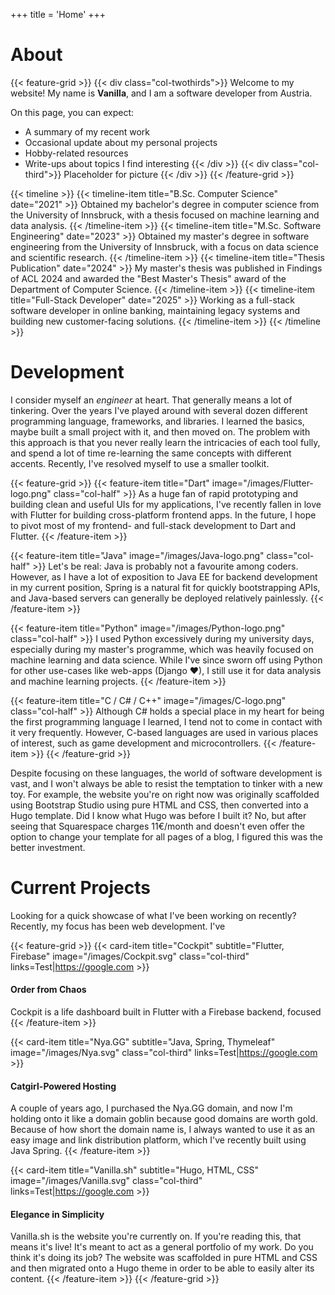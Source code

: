 +++
title = 'Home'
+++

# About

{{< feature-grid >}}
{{< div class="col-twothirds">}}
Welcome to my website! My name is **Vanilla**, and I am a software developer from Austria.

On this page, you can expect:

- A summary of my recent work
- Occasional update about my personal projects
- Hobby-related resources
- Write-ups about topics I find interesting
  {{< /div >}}
  {{< div class="col-third">}}
  Placeholder for picture
  {{< /div >}}
  {{< /feature-grid >}}

{{< timeline >}}
{{< timeline-item title="B.Sc. Computer Science" date="2021" >}}
Obtained my bachelor's degree in computer science from the University of Innsbruck, with a thesis focused on machine learning and data analysis.
{{< /timeline-item >}}
{{< timeline-item title="M.Sc. Software Engineering" date="2023" >}}
Obtained my master's degree in software engineering from the University of Innsbruck, with a focus on data science and scientific research.
{{< /timeline-item >}}
{{< timeline-item title="Thesis Publication" date="2024" >}}
My master's thesis was published in Findings of ACL 2024 and awarded the "Best Master's Thesis" award of the Department of Computer Science.
{{< /timeline-item >}}
{{< timeline-item title="Full-Stack Developer" date="2025" >}}
Working as a full-stack software developer in online banking, maintaining legacy systems and building new customer-facing solutions.
{{< /timeline-item >}}
{{< /timeline >}}

# Development

I consider myself an _engineer_ at heart. That generally means a lot of tinkering. Over the years I've played around with several dozen different programming language, frameworks, and libraries. I learned the basics, maybe built a small project with it, and then moved on. The problem with this approach is that you never really learn the intricacies of each tool fully, and spend a lot of time re-learning the same concepts with different accents. Recently, I've resolved myself to use a smaller toolkit.

{{< feature-grid >}}
{{< feature-item
    title="Dart"
    image="/images/Flutter-logo.png"
    class="col-half" >}}
As a huge fan of rapid prototyping and building clean and useful UIs for my applications, I've recently fallen in love with Flutter for building cross-platform frontend apps. In the future, I hope to pivot most of my frontend- and full-stack development to Dart and Flutter.
{{< /feature-item >}}

{{< feature-item
    title="Java"
    image="/images/Java-logo.png"
    class="col-half" >}}
Let's be real: Java is probably not a favourite among coders. However, as I have a lot of exposition to Java EE for backend development in my current position, Spring is a natural fit for quickly bootstrapping APIs, and Java-based servers can generally be deployed relatively painlessly.
{{< /feature-item >}}

{{< feature-item
    title="Python"
    image="/images/Python-logo.png"
    class="col-half" >}}
I used Python excessively during my university days, especially during my master's programme, which was heavily focused on machine learning and data science. While I've since sworn off using Python for other use-cases like web-apps (Django ♥), I still use it for data analysis and machine learning projects.
{{< /feature-item >}}

{{< feature-item
    title="C / C# / C++"
    image="/images/C-logo.png"
    class="col-half" >}}
Although C# holds a special place in my heart for being the first programming language I learned, I tend not to come in contact with it very frequently. However, C-based languages are used in various places of interest, such as game development and microcontrollers.
{{< /feature-item >}}
{{< /feature-grid >}}

Despite focusing on these languages, the world of software development is vast, and I won't always be able to resist the temptation to tinker with a new toy. For example, the website you're on right now was originally scaffolded using Bootstrap Studio using pure HTML and CSS, then converted into a Hugo template. Did I know what Hugo was before I built it? No, but after seeing that Squarespace charges 11€/month and doesn't even offer the option to change your template for all pages of a blog, I figured this was the better investment.

# Current Projects

Looking for a quick showcase of what I've been working on recently? Recently, my focus has been web development. I've

{{< feature-grid >}}
{{< card-item
    title="Cockpit"
    subtitle="Flutter, Firebase"
    image="/images/Cockpit.svg"
    class="col-third"
    links=Test|https://google.com >}}

#### Order from Chaos

Cockpit is a life dashboard built in Flutter with a Firebase backend, focused
{{< /feature-item >}}

{{< card-item
    title="Nya.GG"
    subtitle="Java, Spring, Thymeleaf"
    image="/images/Nya.svg"
    class="col-third"
    links=Test|https://google.com >}}

#### Catgirl-Powered Hosting

A couple of years ago, I purchased the Nya.GG domain, and now I'm holding onto it like a domain goblin because good domains are worth gold. Because of how short the domain name is, I always wanted to use it as an easy image and link distribution platform, which I've recently built using Java Spring.
{{< /feature-item >}}

{{< card-item
    title="Vanilla.sh"
    subtitle="Hugo, HTML, CSS"
    image="/images/Vanilla.svg"
    class="col-third"
    links=Test|https://google.com >}}

#### Elegance in Simplicity

Vanilla.sh is the website you're currently on. If you're reading this, that means it's live! It's meant to act as a general portfolio of my work. Do you think it's doing its job? The website was scaffolded in pure HTML and CSS and then migrated onto a Hugo theme in order to be able to easily alter its content.
{{< /feature-item >}}
{{< /feature-grid >}}

